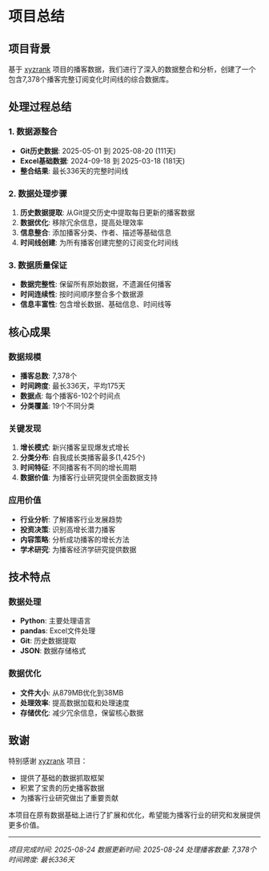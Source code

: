 # 项目总结

## 项目背景

基于 [xyzrank](https://github.com/xyzrank/xyzrank) 项目的播客数据，我们进行了深入的数据整合和分析，创建了一个包含7,378个播客完整订阅变化时间线的综合数据库。

## 处理过程总结

### 1. 数据源整合
- **Git历史数据**: 2025-05-01 到 2025-08-20 (111天)
- **Excel基础数据**: 2024-09-18 到 2025-03-18 (181天)
- **整合结果**: 最长336天的完整时间线

### 2. 数据处理步骤
1. **历史数据提取**: 从Git提交历史中提取每日更新的播客数据
2. **数据优化**: 移除冗余信息，提高处理效率
3. **信息整合**: 添加播客分类、作者、描述等基础信息
4. **时间线创建**: 为所有播客创建完整的订阅变化时间线

### 3. 数据质量保证
- **数据完整性**: 保留所有原始数据，不遗漏任何播客
- **时间连续性**: 按时间顺序整合多个数据源
- **信息丰富性**: 包含增长数据、基础信息、时间线等

## 核心成果

### 数据规模
- **播客总数**: 7,378个
- **时间跨度**: 最长336天，平均175天
- **数据点**: 每个播客6-102个时间点
- **分类覆盖**: 19个不同分类

### 关键发现
1. **增长模式**: 新兴播客呈现爆发式增长
2. **分类分布**: 自我成长类播客最多(1,425个)
3. **时间特征**: 不同播客有不同的增长周期
4. **数据价值**: 为播客行业研究提供全面数据支持

### 应用价值
- **行业分析**: 了解播客行业发展趋势
- **投资决策**: 识别高增长潜力播客
- **内容策略**: 分析成功播客的增长方法
- **学术研究**: 为播客经济学研究提供数据

## 技术特点

### 数据处理
- **Python**: 主要处理语言
- **pandas**: Excel文件处理
- **Git**: 历史数据提取
- **JSON**: 数据存储格式

### 数据优化
- **文件大小**: 从879MB优化到38MB
- **处理效率**: 提高数据加载和处理速度
- **存储优化**: 减少冗余信息，保留核心数据

## 致谢

特别感谢 [xyzrank](https://github.com/xyzrank/xyzrank) 项目：
- 提供了基础的数据抓取框架
- 积累了宝贵的历史播客数据
- 为播客行业研究做出了重要贡献

本项目在原有数据基础上进行了扩展和优化，希望能为播客行业的研究和发展提供更多价值。

---

*项目完成时间: 2025-08-24*
*数据更新时间: 2025-08-24*
*处理播客数量: 7,378个*
*时间跨度: 最长336天*
